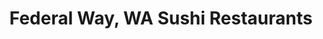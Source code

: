 ---
layout: city
title: Federal Way, WA Sushi Restaurants
permalink: /washington/federal-way/
stateAbbr: WA
stateName: Washington
cityName: Federal Way

---